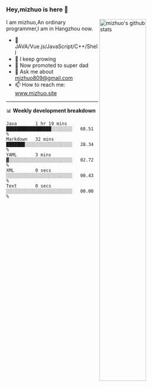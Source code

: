 ### Hey,mizhuo is here 👋

<img align="right" alt="mizhuo's github stats" width="50%" src="https://github-readme-stats.vercel.app/api?username=mizhuo&theme=tokyonight&show_icons=true">

I am mizhuo,An ordinary programmer,I am in Hangzhou now.

- 🔭 JAVA/Vue.js/JavaScript/C++/Shell
- 🌱 I keep growing
- 🤔 Now promoted to super dad
- 💬 Ask me about mizhuo809@gmail.com
- 📫 How to reach me: www.mizhuo.site

---
📊 **Weekly development breakdown**

<!--START_SECTION:waka-->

```text
Java       1 hr 19 mins    █████████████████░░░░░░░░   68.51 %
Markdown   32 mins         ███████░░░░░░░░░░░░░░░░░░   28.34 %
YAML       3 mins          ▓░░░░░░░░░░░░░░░░░░░░░░░░   02.72 %
XML        0 secs          ░░░░░░░░░░░░░░░░░░░░░░░░░   00.43 %
Text       0 secs          ░░░░░░░░░░░░░░░░░░░░░░░░░   00.00 %
```

<!--END_SECTION:waka-->
